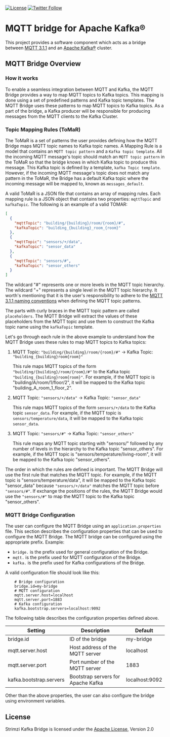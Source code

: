 [![License](https://img.shields.io/badge/license-Apache--2.0-blue.svg)](http://www.apache.org/licenses/LICENSE-2.0)
[![Twitter Follow](https://img.shields.io/twitter/follow/strimziio?style=social)](https://twitter.com/strimziio)

# MQTT bridge for Apache Kafka®

This project provides a software component which acts as a bridge between [MQTT 3.1.1](http://docs.oasis-open.org/mqtt/mqtt/v3.1.1/os/mqtt-v3.1.1-os.html) and an [Apache Kafka®](https://kafka.apache.org/) cluster.


## MQTT Bridge Overview

### How it works

To enable a seamless integration between MQTT and Kafka, the MQTT Bridge provides a way to map MQTT topics to Kafka topics. 
This mapping is done using a set of predefined patterns and Kafka topic templates.
The MQTT Bridge uses these patterns to map MQTT topics to Kafka topics. 
As a part of the bridge, a Kafka producer will be responsible for producing messages from the MQTT clients to the Kafka Cluster.

### Topic Mapping Rules (ToMaR)

The ToMaR is a set of patterns the user provides defining how the MQTT Bridge maps MQTT topic names to Kafka topic names.
A Mapping Rule is a model that contains an `MQTT topic pattern` and a `Kafka topic template`. 
All the incoming MQTT message's topic should match an `MQTT topic pattern` in the ToMaR so that the bridge knows in which Kafka topic to produce this message.
This Kafka topic is defined by a template, `kafka Topic template`.
However, if the incoming MQTT message's topic does not match any pattern in the ToMaR, the Bridge has a default Kafka topic where the incoming message will be mapped to, known as `messages_default`.

A valid ToMaR is a JSON file that contains an array of mapping rules. 
Each mapping rule is a JSON object that contains two properties: `mqttTopic` and `kafkaTopic`.
The following is an example of a valid TOMAR:

```json
[
  {
    "mqttTopic": "building/{building}/room/{room}/#",
    "kafkaTopic": "building_{building}_room_{room}"
  },
  {
    "mqttTopic": "sensors/+/data",
    "kafkaTopic": "sensor_data"
  },
  {
    "mqttTopic": "sensors/#",
    "kafkaTopic": "sensor_others"
  }
]
```

The wildcard "#" represents one or more levels in the MQTT topic hierarchy.
The wildcard "+" represents a single level in the MQTT topic hierarchy.
It worth's mentioning that it is the user's responsibility to adhere to the [MQTT 3.1.1 naming conventions](http://docs.oasis-open.org/mqtt/mqtt/v3.1.1/os/mqtt-v3.1.1-os.html#_Toc398718106) when defining the MQTT topic patterns.

The parts with curly braces in the MQTT topic pattern are called `placeholders`.
The MQTT Bridge will extract the values of these placeholders from the MQTT topic and use them to construct the Kafka topic name using the `kafkaTopic` template.

Let's go through each rule in the above example to understand how the MQTT Bridge uses these rules to map MQTT topics to Kafka topics:

1. MQTT Topic: `"building/{building}/room/{room}/#"` -> Kafka Topic: `"building_{building}room{room}"`

    This rule maps MQTT topics of the form `"building/{building}/room/{room}/#"` to the Kafka topic `"building_{building}room{room}"`. 
    For example, if the MQTT topic is "building/A/room/1/floor/2", it will be mapped to the Kafka topic "building_A_room_1_floor_2".

2. MQTT Topic: `"sensors/+/data"` -> Kafka Topic: `"sensor_data"`

    This rule maps MQTT topics of the form `sensors/+/data` to the Kafka topic `sensor_data`. 
    For example, if the MQTT topic is `sensors/temperature/data`, it will be mapped to the Kafka topic `sensor_data`.

3. MQTT Topic: `"sensors/#"` -> Kafka Topic: `"sensor_others"`

   This rule maps any MQTT topic starting with "sensors/" followed by any number of levels in the hierarchy to the Kafka topic "sensor_others".
   For example, if the MQTT topic is "sensors/temperature/living-room",  it will be mapped to the Kafka topic "sensor_others".


The order in which the rules are defined is important. The MQTT Bridge will use the first rule that matches the MQTT topic. For example, if the MQTT topic is "sensors/temperature/data", it will be mapped to the Kafka topic "sensor_data" because `"sensors/+/data"` matches the MQTT topic before `"sensors/#"`. If exchange the positions of the rules, the MQTT Bridge would use the `"sensors/#"` to map the MQTT topic to the Kafka topic "sensor_others".

### MQTT Bridge Configuration

The user can configure the MQTT Bridge using an `application.properties` file.
This section describes the configuration properties that can be used to configure the MQTT Bridge. 
The MQTT bridge can be configured using the appropriate prefix.
Example:

- `bridge.` is the prefix used for general configuration of the Bridge.
- `mqtt.` is the prefix used for MQTT configuration of the Bridge.
- `kafka.` is the prefix used for Kafka configurations of the Bridge.

A valid configuration file should look like this:

```properties
    # Bridge configuration
    bridge.id=my-bridge
    # MQTT configuration
    mqtt.server.host=localhost
    mqtt.server.port=1883
    # Kafka configuration
    kafka.bootstrap.servers=localhost:9092
   ```

The following table describes the configuration properties defined above.

| Setting                 | Description                        | Default        |
|-------------------------|------------------------------------|----------------|
| bridge.id               | ID of the bridge                   | my-bridge      |
| mqtt.server.host        | Host address of the MQTT server    | localhost      |
| mqtt.server.port        | Port number of the MQTT server     | 1883           |
| kafka.bootstrap.servers | Bootstrap servers for Apache Kafka | localhost:9092 |

Other than the above properties, the user can also configure the bridge using environment variables.

## License

Strimzi Kafka Bridge is licensed under the [Apache License](./LICENSE), Version 2.0